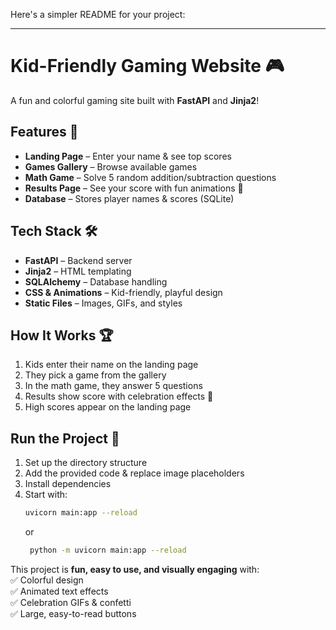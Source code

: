 Here's a simpler README for your project:  

---

# Kid-Friendly Gaming Website 🎮  

A fun and colorful gaming site built with **FastAPI** and **Jinja2**!  

## Features 🚀  
- **Landing Page** – Enter your name & see top scores  
- **Games Gallery** – Browse available games  
- **Math Game** – Solve 5 random addition/subtraction questions  
- **Results Page** – See your score with fun animations 🎉  
- **Database** – Stores player names & scores (SQLite)  

## Tech Stack 🛠️  
- **FastAPI** – Backend server  
- **Jinja2** – HTML templating  
- **SQLAlchemy** – Database handling  
- **CSS & Animations** – Kid-friendly, playful design  
- **Static Files** – Images, GIFs, and styles  

## How It Works 🏆  
1. Kids enter their name on the landing page  
2. They pick a game from the gallery  
3. In the math game, they answer 5 questions  
4. Results show score with celebration effects 🎊  
5. High scores appear on the landing page  

## Run the Project 🏁  
1. Set up the directory structure  
2. Add the provided code & replace image placeholders  
3. Install dependencies  
4. Start with:  
   ```bash
   uvicorn main:app --reload
   ```  
   or 
   ```bash
    python -m uvicorn main:app --reload
   ```

This project is **fun, easy to use, and visually engaging** with:  
✅ Colorful design  
✅ Animated text effects  
✅ Celebration GIFs & confetti  
✅ Large, easy-to-read buttons  
